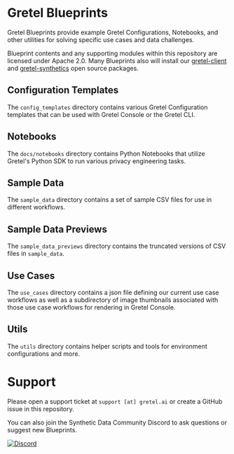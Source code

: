# Gretel Blueprints

Gretel Blueprints provide example Gretel Configurations, Notebooks, and other utilities for solving specific use cases and data challenges.

Blueprint contents and any supporting modules within this repository are licensed under Apache 2.0. Many Blueprints also will install our [gretel-client](https://github.com/gretelai/gretel-python-client) and [gretel-synthetics](https://github.com/gretelai/gretel-synthetics) open source packages.

## Configuration Templates

The `config_templates` directory contains various Gretel Configuration templates that can be used with Gretel Console or the Gretel CLI.

## Notebooks

The `docs/notebooks` directory contains Python Notebooks that utilize Gretel's Python SDK to run various privacy engineering tasks.

## Sample Data

The `sample_data` directory contains a set of sample CSV files for use in different workflows.

## Sample Data Previews

The `sample_data_previews` directory contains the truncated versions of CSV files in `sample_data`.

## Use Cases

The `use_cases` directory contains a json file defining our current use case workflows as well as a subdirectory of image thumbnails associated with those use case workflows for rendering in Gretel Console.

## Utils

The `utils` directory contains helper scripts and tools for environment configurations and more.

# Support

Please open a support ticket at `support [at] gretel.ai` or create a GitHub issue in this repository.

You can also join the Synthetic Data Community Discord to ask questions or suggest new Blueprints.

[![Discord](https://img.shields.io/discord/1007817822614847500?label=Discord&logo=Discord)](https://gretel.ai/discord)
